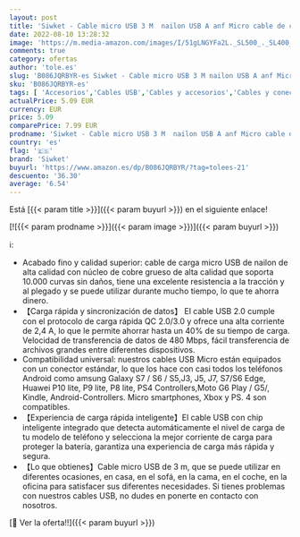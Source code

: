 ```yaml
---
layout: post
title: 'Siwket - Cable micro USB 3 M  nailon USB A anf Micro cable de carga de alta velocidad Android para Samsung Galaxy Edge/S7/S6 Edge/S6/S4/S3/J7  Xiaomi  Huawei P9/10 Lite  PS4  Nokia  color gris'
date: 2022-08-10 13:28:32
image: 'https://m.media-amazon.com/images/I/51gLNGYFa2L._SL500_._SL400_.jpg'
comments: true
category: ofertas
author: 'tole.es'
slug: 'B086JQRBYR-es Siwket - Cable micro USB 3 M nailon USB A anf Micro cable...'
sku: 'B086JQRBYR-es'
tags: [ 'Accesorios','Cables USB','Cables y accesorios','Cables y conectores','Informática','ps4','siwket','🇪🇸', ]
actualPrice: 5.09 EUR
currency: EUR
price: 5.09
comparePrice: 7.99 EUR
prodname: 'Siwket - Cable micro USB 3 M  nailon USB A anf Micro cable de carga de alta velocidad Android para Samsung Galaxy Edge/S7/S6 Edge/S6/S4/S3/J7  Xiaomi  Huawei P9/10 Lite  PS4  Nokia  color gris'
country: 'es'
flag: '🇪🇸'
brand: 'Siwket'
buyurl: 'https://www.amazon.es/dp/B086JQRBYR/?tag=tolees-21'
descuento: '36.30'
average: '6.54'
---
```


Está [{{< param title >}}]({{< param buyurl >}}) en el siguiente enlace!

[![{{< param prodname >}}]({{< param image >}})]({{< param buyurl >}})

ℹ️:

- Acabado fino y calidad superior: cable de carga micro USB de nailon de alta calidad con núcleo de cobre grueso de alta calidad que soporta 10.000 curvas sin daños, tiene una excelente resistencia a la tracción y al plegado y se puede utilizar durante mucho tiempo, lo que te ahorra dinero.
- 【Carga rápida y sincronización de datos】 El cable USB 2.0 cumple con el protocolo de carga rápida QC 2.0/3.0 y ofrece una alta corriente de 2,4 A, lo que le permite ahorrar hasta un 40% de su tiempo de carga. Velocidad de transferencia de datos de 480 Mbps, fácil transferencia de archivos grandes entre diferentes dispositivos.
- Compatibilidad universal: nuestros cables USB Micro están equipados con un conector estándar, lo que los hace con casi todos los teléfonos Android como amsung Galaxy S7 / S6 / S5,J3, J5, J7, S7/S6 Edge, Huawei P10 lite, P9 lite, P8 lite, PS4 Controllers,Moto G6 Play / G5/, Kindle, Android-Controllers. Micro smartphones, Xbox y PS. 4 son compatibles.
- 【Experiencia de carga rápida inteligente】El cable USB con chip inteligente integrado que detecta automáticamente el nivel de carga de tu modelo de teléfono y selecciona la mejor corriente de carga para proteger la batería, garantiza una experiencia de carga más rápida y segura.
- 【Lo que obtienes】Cable micro USB de 3 m, que se puede utilizar en diferentes ocasiones, en casa, en el sofá, en la cama, en el coche, en la oficina para satisfacer sus diferentes necesidades. Si tienes problemas con nuestros cables USB, no dudes en ponerte en contacto con nosotros.

[🛒 Ver la oferta!!]({{< param buyurl >}})
